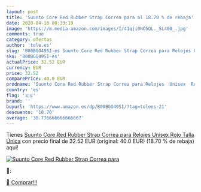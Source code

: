 ```yaml
---
layout: post
title: 'Suunto Core Red Rubber Strap Correa para al 18.70 % de rebaja'
date: 2020-04-16 00:33:19
image: 'https://m.media-amazon.com/images/I/41qji0NO5QL._SL400_.jpg'
comments: true
category: ofertas
author: 'tole.es'
slug: 'B00BGO49SI-es Suunto Core Red Rubber Strap Correa para Relojes Unisex...'
sku: 'B00BGO49SI-es'
actualPrice: 32.52 EUR
currency: EUR
price: 32.52
comparePrice: 40.0 EUR
prodname: 'Suunto Core Red Rubber Strap Correa para Relojes  Unisex  Rojo  Talla Única'
country: 'es'
flag: '🇪🇸'
brand: ''
buyurl: 'https://www.amazon.es/dp/B00BGO49SI/?tag=tolees-21'
descuento: '18.70'
average: '30.776666666666667'
---
```


Tienes [Suunto Core Red Rubber Strap Correa para Relojes  Unisex  Rojo  Talla Única](https://www.amazon.es/dp/B00BGO49SI/?tag=tolees-21) con precio final de  32.52 EUR (original: 40.0 EUR) (18.70 %  de rebaja) aqui!

[![Suunto Core Red Rubber Strap Correa para](https://m.media-amazon.com/images/I/41qji0NO5QL._SL400_.jpg)](https://www.amazon.es/dp/B00BGO49SI/?tag=tolees-21)

🔎:


[🛒 Comprar!!!](https://www.amazon.es/dp/B00BGO49SI/?tag=tolees-21)
